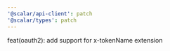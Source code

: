 ```yaml
---
'@scalar/api-client': patch
'@scalar/types': patch
---
```


feat(oauth2): add support for x-tokenName extension
